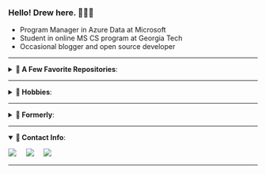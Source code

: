 ### Hello!  Drew here.  👨🏼‍💻
- Program Manager in Azure Data at Microsoft
- Student in online MS CS program at Georgia Tech
- Occasional blogger and open source developer


---

<details closed>
<summary><b>📌 A Few Favorite Repositories</b>:</summary>
<ul>
    <li> <a href="https://github.com/microsoft/azuredatastudio"><strong>Microsoft/AzureDataStudio:</strong> Azure Data Studio</a></li>
    <li> <a href="https://github.com/oderwat/vscode-indent-rainbow"><strong>oderwat/VSCode-Indent-Rainbow:</strong> VSCode extension for code readability</a></li>
    <li> <a href="https://github.com/home-assistant/core"><strong>Home-Assistant/Core:</strong> Open home automation platform</a></li>
    <li> <a href="https://github.com/BrentOzarULTD/SQL-Server-First-Responder-Kit"><strong>BrentOzarULTD/SQL-Server-First-Responder-Kit:</strong> SQL server troubleshooting and query tuning scripts</a></li>
    <li> <a href="https://github.com/chiefwigms/picobrew_pico"><strong>chiefwigms/PicoBrew_Pico:</strong> PicoBrew appliance control server</a></li>
</ul>
</details>

---
<details closed>
<summary><b>📌 Hobbies</b>:</summary>
<ul>
<li>💡 Starting side projects</li>
<li>🌱 Gardening</li>
<li>🍺 Home brewing</li>
<li>🍰 Baking</li>
<li>⚾ Watching baseball</li>
<li>🏋 Weight lifting</li>
<li>⌨ Open source software</li>
<li>📚 Reading reference and non-fiction</li>
</ul>
</details>

---
<details closed>
<summary><b>📌 Formerly</b>:</summary>
<ul>
<li> Director of IT</li>
<li> DBA and Database Developer</li>
<li> MS, Chemistry</li>
<li> Computational chemistry researcher</li>
<li> BS, Chemistry</li>
</ul>
</details>

---
<details open>
<summary><b>📌 Contact Info</b>:</summary>

<p align = "center">

[<img src="https://img.shields.io/badge/twitter-%231DA1F2.svg?&style=for-the-badge&logo=twitter&logoColor=white" />](https://twitter.com/SysAdminDrew) 
&nbsp; &nbsp;
[<img src ="https://img.shields.io/badge/drewsk-.tech-%23.svg?&style=for-the-badge&logo=&logoColor=white%22">](https://www.drewsk.tech)
&nbsp; &nbsp;
[<img src="https://img.shields.io/badge/linkedin-%230077B5.svg?&style=for-the-badge&logo=linkedin&logoColor=white" />](https://www.linkedin.com/in/drew-skwiers-koballa/)
</p>

</details>

---

